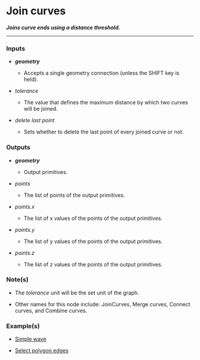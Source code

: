 # Join curves

**_Joins curve ends using a distance threshold._**

---


### Inputs

* **_geometry_**

  * Accepts a single geometry connection (unless the SHIFT key is held).

* _tolerance_

  * The value that defines the maximum distance by which two curves will be joined.

* _delete last point_

  * Sets whether to delete the last point of every joined curve or not.


### Outputs

* **_geometry_**

  * Output primitives.

* _points_

  * The list of points of the output primitives.

* _points.x_

  * The list of x values of the points of the output primitives.

* _points.y_

  * The list of y values of the points of the output primitives.

* _points.z_

  * The list of z values of the points of the output primitives.


### Note(s)

* The _tolerance_ unit will be the set unit of the graph.

* Other names for this node include: JoinCurves, Merge curves, Connect curves, and Combine curves.


### Example(s)

* <a href="https://creator.trimble.com/graph?assetURI=whp:00d521e3-ed64-42c9-aaec-f22a9c91b8a6&version=latest" target="_blank">Simple wave</a>

* <a href="https://creator.trimble.com/graph?layout=right&assetURI=whp:cb18b98f-ec31-4a50-ac7a-8dc740da92f3&version=latest" target="_blank">Select polygon edges</a>
